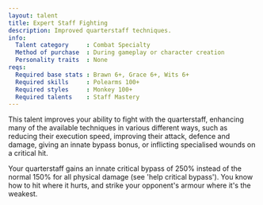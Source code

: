 ```yaml
---
layout: talent
title: Expert Staff Fighting
description: Improved quarterstaff techniques.
info:
  Talent category     : Combat Specialty
  Method of purchase  : During gameplay or character creation
  Personality traits  : None
reqs:
  Required base stats : Brawn 6+, Grace 6+, Wits 6+
  Required skills     : Polearms 100+
  Required styles     : Monkey 100+
  Required talents    : Staff Mastery
---
```


This talent improves your ability to fight with the quarterstaff, enhancing many of the available techniques in various different ways, such as reducing their execution speed, improving their attack, defence and damage, giving an innate bypass bonus, or inflicting specialised wounds on a critical hit.

Your quarterstaff gains an innate critical bypass of 250% instead of the normal 150% for all physical damage (see 'help critical bypass'). You know how to hit where it hurts, and strike your opponent's armour where it's the weakest.